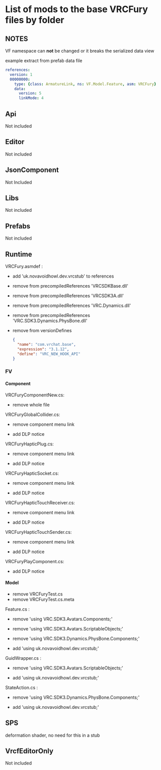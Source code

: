# List of mods to the base VRCFury files by folder

## NOTES

VF namespace can **not** be changed or it breaks the serialized data view

example extract from prefab data file

```yml
references:
  version: 1
  00000000:
    type: {class: ArmatureLink, ns: VF.Model.Feature, asm: VRCFury}
    data:
      version: 5
      linkMode: 4
```

## Api

Not included

## Editor

Not included

## JsonComponent

Not Included

## Libs

Not included

## Prefabs

Not included

## Runtime

VRCFury.asmdef :

- add 'uk.novavoidhowl.dev.vrcstub' to references

- remove from precompiledReferences 'VRCSDKBase.dll'

- remove from precompiledReferences 'VRCSDK3A.dll'

- remove from precompiledReferences 'VRC.Dynamics.dll'

- remove from precompiledReferences 'VRC.SDK3.Dynamics.PhysBone.dll'

- remove from versionDefines

  ```json
  {
    "name": "com.vrchat.base",
    "expression": "3.1.12",
    "define": "VRC_NEW_HOOK_API"
  }
  ```

### FV

#### Component

VRCFuryComponentNew.cs:

- remove whole file

VRCFuryGlobalCollider.cs:

- remove component menu link

- add DLP notice

VRCFuryHapticPlug.cs:

- remove component menu link

- add DLP notice

VRCFuryHapticSocket.cs:

- remove component menu link

- add DLP notice

VRCFuryHapticTouchReceiver.cs:

- remove component menu link

- add DLP notice

VRCFuryHapticTouchSender.cs:

- remove component menu link

- add DLP notice

VRCFuryPlayComponent.cs:

- add DLP notice

#### Model

- remove VRCFuryTest.cs
- remove VRCFuryTest.cs.meta

Feature.cs :

- remove 'using VRC.SDK3.Avatars.Components;'

- remove 'using VRC.SDK3.Avatars.ScriptableObjects;'

- remove 'using VRC.SDK3.Dynamics.PhysBone.Components;'

- add 'using uk.novavoidhowl.dev.vrcstub;'

GuidWrapper.cs :

- remove 'using VRC.SDK3.Avatars.ScriptableObjects;'

- add 'using uk.novavoidhowl.dev.vrcstub;'

StateAction.cs :

- remove 'using VRC.SDK3.Dynamics.PhysBone.Components;'

- add 'using uk.novavoidhowl.dev.vrcstub;'

## SPS

deformation shader, no need for this in a stub

## VrcfEditorOnly

Not included
